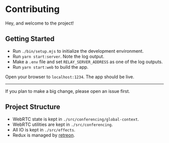 # Contributing

Hey, and welcome to the project!

## Getting Started

- Run `./bin/setup.mjs` to initialize the development environment.
- Run `yarn start:server`. Note the log output.
- Make a `.env` file and set `RELAY_SERVER_ADDRESS` as one of the log outputs.
- Run `yarn start:web` to build the app.

Open your browser to `localhost:1234`. The app should be live.

---

If you plan to make a big change, please open an issue first.

## Project Structure

- WebRTC state is kept in `./src/conferencing/global-context`.
- WebRTC utilities are kept in `./src/conferencing`.
- All IO is kept in `./src/effects`.
- Redux is managed by [retreon](https://retreon.archetype.foundation/).

